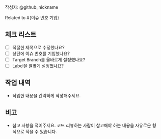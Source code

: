 작성자: @github_nickname

Related to #{이슈 번호 기입}

## 체크 리스트

- [ ] 적절한 제목으로 수정했나요?
- [ ] 상단에 이슈 번호를 기입했나요?
- [ ] Target Branch를 올바르게 설정했나요?
- [ ] Label을 알맞게 설정했나요?

## 작업 내역

- 작업한 내용을 간략하게 작성해주세요.

## 비고

- 참고 사항을 적어주세요. 코드 리뷰하는 사람이 참고해야 하는 내용을 자유로운 형식으로 적을 수 있습니다.

